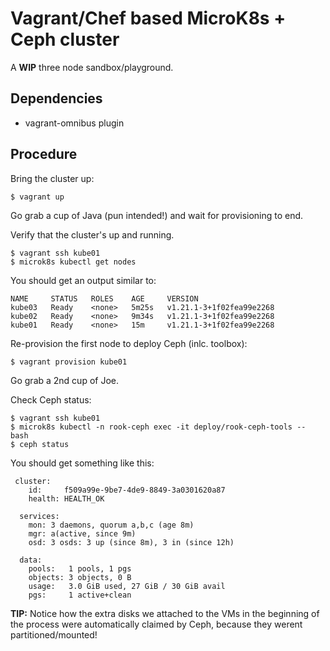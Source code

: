 # Vagrant/Chef based MicroK8s + Ceph cluster #

A **WIP** three node sandbox/playground.

## Dependencies
- vagrant-omnibus plugin

## Procedure

Bring the cluster up:

```shell
$ vagrant up
```

Go grab a cup of Java (pun intended!) and wait for provisioning to end.

Verify that the cluster's up and running.

```shell
$ vagrant ssh kube01
$ microk8s kubectl get nodes
```

You should get an output similar to:
```shell
NAME     STATUS   ROLES    AGE     VERSION
kube03   Ready    <none>   5m25s   v1.21.1-3+1f02fea99e2268
kube02   Ready    <none>   9m34s   v1.21.1-3+1f02fea99e2268
kube01   Ready    <none>   15m     v1.21.1-3+1f02fea99e2268 
```

Re-provision the first node to deploy Ceph (inlc. toolbox):

```shell
$ vagrant provision kube01
```

Go grab a 2nd cup of Joe.

Check Ceph status:

```shell
$ vagrant ssh kube01
$ microk8s kubectl -n rook-ceph exec -it deploy/rook-ceph-tools -- bash
$ ceph status
```

You should get something like this:

```shell
 cluster:
    id:     f509a99e-9be7-4de9-8849-3a0301620a87
    health: HEALTH_OK
 
  services:
    mon: 3 daemons, quorum a,b,c (age 8m)
    mgr: a(active, since 9m)
    osd: 3 osds: 3 up (since 8m), 3 in (since 12h)
 
  data:
    pools:   1 pools, 1 pgs
    objects: 3 objects, 0 B
    usage:   3.0 GiB used, 27 GiB / 30 GiB avail
    pgs:     1 active+clean
```

**TIP:** Notice how the extra disks we attached to the VMs in the beginning of the process were automatically claimed by Ceph, because they werent partitioned/mounted! 

